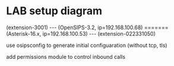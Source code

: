 # LAB setup diagram
(extension-3001) --- (OpenSIPS-3.2, ip=192.168.100.68) ======= (Asterisk-16.x, ip=192.168.100.53) --- (extension-022331050)

use osipsconfig to generate initial configuaration (without tcp, tls)

add permissions module to control inbound calls
